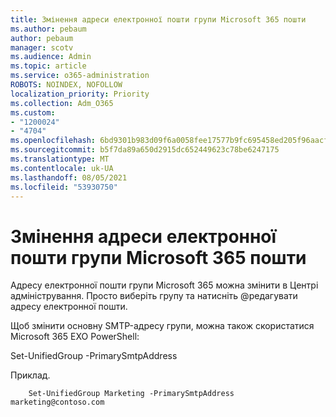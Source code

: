 ```yaml
---
title: Змінення адреси електронної пошти групи Microsoft 365 пошти
ms.author: pebaum
author: pebaum
manager: scotv
ms.audience: Admin
ms.topic: article
ms.service: o365-administration
ROBOTS: NOINDEX, NOFOLLOW
localization_priority: Priority
ms.collection: Adm_O365
ms.custom:
- "1200024"
- "4704"
ms.openlocfilehash: 6bd9301b983d09f6a0058fee17577b9fc695458ed205f96aacf79a87e4a91e34
ms.sourcegitcommit: b5f7da89a650d2915dc652449623c78be6247175
ms.translationtype: MT
ms.contentlocale: uk-UA
ms.lasthandoff: 08/05/2021
ms.locfileid: "53930750"
---
```

# <a name="change-email-address-of-a-microsoft-365-group"></a>Змінення адреси електронної пошти групи Microsoft 365 пошти

Адресу електронної пошти групи Microsoft 365 можна змінити в Центрі адміністрування. Просто виберіть групу та натисніть @редагувати адресу електронної пошти.

Щоб змінити основну SMTP-адресу групи, можна також скористатися Microsoft 365 EXO PowerShell:

Set-UnifiedGroup <Group Name> -PrimarySmtpAddress <new SMTP Address>

Приклад.

```
    Set-UnifiedGroup Marketing -PrimarySmtpAddress marketing@contoso.com
```
